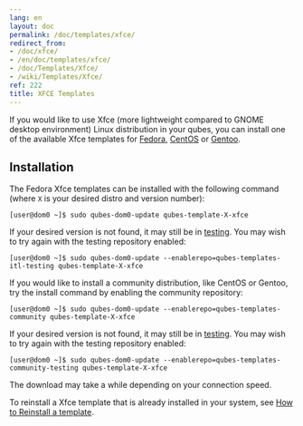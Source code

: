 ```yaml
---
lang: en
layout: doc
permalink: /doc/templates/xfce/
redirect_from:
- /doc/xfce/
- /en/doc/templates/xfce/
- /doc/Templates/Xfce/
- /wiki/Templates/Xfce/
ref: 222
title: XFCE Templates
---
```



If you would like to use Xfce (more lightweight compared to GNOME desktop environment) Linux distribution in your qubes,
you can install one of the available Xfce templates for [Fedora](/doc/templates/fedora/), [CentOS](/doc/templates/centos/) or [Gentoo](/doc/templates/gentoo/).

## Installation

The Fedora Xfce templates can be installed with the following command (where `X` is your desired distro and version number):

```
[user@dom0 ~]$ sudo qubes-dom0-update qubes-template-X-xfce
```

If your desired version is not found, it may still be in [testing](/doc/testing/).
You may wish to try again with the testing repository enabled:

```
[user@dom0 ~]$ sudo qubes-dom0-update --enablerepo=qubes-templates-itl-testing qubes-template-X-xfce
```

If you would like to install a community distribution, like CentOS or Gentoo, try the install command by enabling the community repository:

```
[user@dom0 ~]$ sudo qubes-dom0-update --enablerepo=qubes-templates-community qubes-template-X-xfce
```

If your desired version is not found, it may still be in [testing](/doc/testing/).
You may wish to try again with the testing repository enabled:

```
[user@dom0 ~]$ sudo qubes-dom0-update --enablerepo=qubes-templates-community-testing qubes-template-X-xfce
```

The download may take a while depending on your connection speed.

To reinstall a Xfce template that is already installed in your system, see [How to Reinstall a template](/doc/reinstall-template/).

